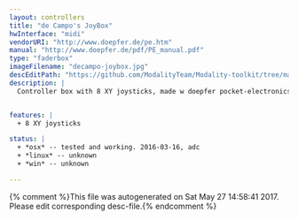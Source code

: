 ```yaml
---
layout: controllers
title: "de Campo's JoyBox"
hwInterface: "midi"
vendorURI: "http://www.doepfer.de/pe.htm"
manual: "http://www.doepfer.de/pdf/PE_manual.pdf"
type: "faderbox"
imageFilename: "decampo-joybox.jpg"
descEditPath: "https://github.com/ModalityTeam/Modality-toolkit/tree/master/Modality/MKtlDescriptions//decampo-joybox.desc.scd"
description: |
  Controller box with 8 XY joysticks, made w doepfer pocket-electronics kit.


features: |
  + 8 XY joysticks

status: |
  + *osx* -- tested and working. 2016-03-16, adc
  + *linux* -- unknown
  + *win* -- unknown

---
```

{% comment %}This file was autogenerated on Sat May 27 14:58:41 2017. Please edit corresponding desc-file.{% endcomment %}